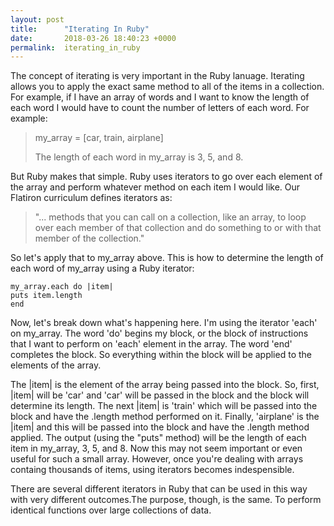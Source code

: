 ```yaml
---
layout: post
title:      "Iterating In Ruby"
date:       2018-03-26 18:40:23 +0000
permalink:  iterating_in_ruby
---
```



The concept of iterating is very important in the Ruby lanuage. Iterating allows you to apply the exact same method to all of the items in a collection.  For example, if I have an array of words and I want to know the length of each word I would have to count the number of letters of each word. For example: 

> my_array =  [car, train, airplane]
> 
> The length of each word in my_array is 3, 5, and 8.

 But Ruby makes that simple. Ruby uses iterators to go over each element of the array and perform whatever method on each item I would like.  Our Flatiron curriculum defines iterators as:

> "... methods that you can call on a collection, like an array, to loop over each member of that collection and do something to or with that member of the collection."
 
So let's apply that to my_array above.  This is how to determine the length of each word of my_array using a Ruby iterator:

```
my_array.each do |item|
puts item.length
end
```
Now, let's break down what's happening here. I'm using the iterator 'each' on my_array. The word 'do' begins my block, or the block of  instructions that I want to perform on 'each' element in the array. The word 'end' completes the block. So everything within the block will be applied to the elements of the array. 

The |item| is the element of the array being passed into the block. So, first, |item| will be 'car' and 'car' will be passed in the block and the block will determine its length. The next |item| is 'train' which will be passed into the block and have the .length method performed on it. Finally, 'airplane' is the |item| and this will be passed into the block and have the .length method applied.  The output (using the "puts" method) will be the length of each item in my_array, 3, 5, and 8. Now this may not seem important or even useful for such a small array. However, once you're dealing with arrays containg thousands of items, using iterators becomes indespensible.

There are several different iterators in Ruby that can be used in this way with very different outcomes.The purpose, though, is the same.  To perform identical functions over large collections of data.




